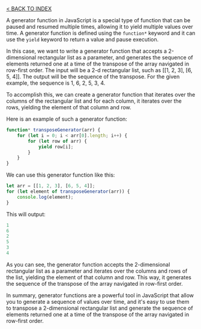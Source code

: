 [< BACK TO INDEX](README.md)

A generator function in JavaScript is a special type of function that can be paused and resumed multiple times, allowing it to yield multiple values over time. A generator function is defined using the `function*` keyword and it can use the `yield` keyword to return a value and pause execution.

In this case, we want to write a generator function that accepts a 2-dimensional rectangular list as a parameter, and generates the sequence of elements returned one at a time of the transpose of the array navigated in row-first order. The input will be a 2-d rectangular list, such as [[1, 2, 3], [6, 5, 4]]. The output will be the sequence of the transpose. For the given example, the sequence is 1, 6, 2, 5, 3, 4.

To accomplish this, we can create a generator function that iterates over the columns of the rectangular list and for each column, it iterates over the rows, yielding the element of that column and row.

Here is an example of such a generator function:
```javascript
function* transposeGenerator(arr) {
    for (let i = 0; i < arr[0].length; i++) {
        for (let row of arr) {
            yield row[i];
        }
    }
}
```

We can use this generator function like this:
```javascript
let arr = [[1, 2, 3], [6, 5, 4]];
for (let element of transposeGenerator(arr)) {
    console.log(element);
}
```

This will output:

```javascript
1
6
2
5
3
4
```

As you can see, the generator function accepts the 2-dimensional rectangular list as a parameter and iterates over the columns and rows of the list, yielding the element of that column and row. This way, it generates the sequence of the transpose of the array navigated in row-first order.

In summary, generator functions are a powerful tool in JavaScript that allow you to generate a sequence of values over time, and it's easy to use them to transpose a 2-dimensional rectangular list and generate the sequence of elements returned one at a time of the transpose of the array navigated in row-first order.